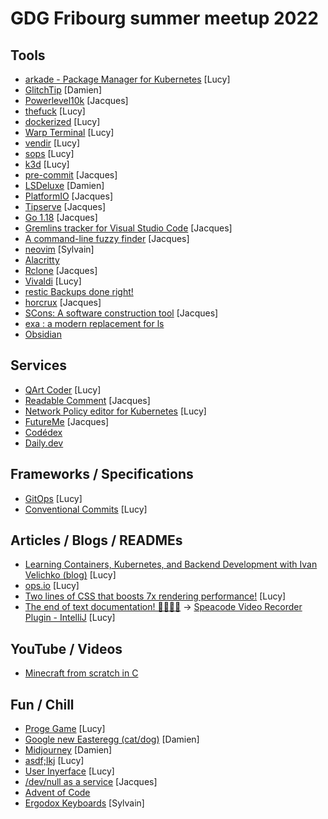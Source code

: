 # GDG Fribourg summer meetup 2022

## Tools

* [arkade - Package Manager for Kubernetes](https://github.com/alexellis/arkade) [Lucy]
* [GlitchTip](https://glitchtip.com/) [Damien]
* [Powerlevel10k](https://github.com/romkatv/powerlevel10k) [Jacques]
* [thefuck](https://github.com/nvbn/thefuck) [Lucy]
* [dockerized](https://github.com/datastack-net/dockerized) [Lucy]
* [Warp Terminal](https://warp.dev/) [Lucy]
* [vendir](https://carvel.dev/vendir/docs/v0.25.0/vendir-spec/) [Lucy]
* [sops](https://github.com/mozilla/sops) [Lucy]
* [k3d](https://k3d.io/) [Lucy]
* [pre-commit](https://pre-commit.com/) [Jacques]
* [LSDeluxe](https://github.com/Peltoche/lsd) [Damien]
* [PlatformIO](https://platformio.org/) [Jacques]
* [Tipserve](https://github.com/supcik/zipserve) [Jacques]
* [Go 1.18](https://go.dev/blog/go1.18) [Jacques]
* [Gremlins tracker for Visual Studio Code](https://marketplace.visualstudio.com/items?itemName=nhoizey.gremlins) [Jacques]
* [A command-line fuzzy finder](https://github.com/junegunn/fzf) [Jacques]
* [neovim](https://neovim.io/) [Sylvain]
* [Alacritty](https://github.com/alacritty/alacritty)
* [Rclone](https://rclone.org/) [Jacques]
* [Vivaldi](https://vivaldi.com/) [Lucy]
* [restic Backups done right!](https://restic.net/)
* [horcrux](https://github.com/jesseduffield/horcrux) [Jacques]
* [SCons: A software construction tool](https://scons.org/) [Jacques]
* [exa : a modern replacement for ls](https://github.com/ogham/exa)
* [Obsidian](https://obsidian.md/)

## Services

* [QArt Coder](https://www.qartcoder.com/qr/draw) [Lucy]
* [Readable Comment](https://readable.so/) [Jacques]
* [Network Policy editor for Kubernetes](https://editor.cilium.io/) [Lucy]
* [FutureMe](https://www.futureme.org/) [Jacques]
* [Codédex](https://codedex.io)
* [Daily.dev](https://daily.dev)

## Frameworks / Specifications

* [GitOps](https://www.gitops.tech/) [Lucy]
* [Conventional Commits](https://www.conventionalcommits.org/en/v1.0.0/) [Lucy]

## Articles / Blogs / READMEs

* [Learning Containers, Kubernetes, and Backend Development with Ivan Velichko (blog)](https://iximiuz.com/en/) [Lucy]
* [ops.io](https://community.ops.io/) [Lucy]
* [Two lines of CSS that boosts 7x rendering performance!](https://dev.to/mnathani/two-lines-of-css-that-boosts-7x-rendering-performance-4mjd) [Lucy]
* [The end of text documentation! 👨‍💻👩‍💻](https://dev.to/magensmith/the-end-of-text-documentation-3e1o) -> [Speacode Video Recorder Plugin - IntelliJ](https://plugins.jetbrains.com/plugin/15672-speacode-video-screen-recorder-for-code--python-java-js-php-etc/) [Lucy]

## YouTube / Videos

* [Minecraft from scratch in C](https://www.youtube.com/c/jdhvideo)

## Fun / Chill

* [Proge Game](https://progegame.com/) [Lucy]
* [Google new Easteregg (cat/dog)](https://www.google.com/search?q=cat) [Damien]
* [Midjourney](https://www.midjourney.com/app/) [Damien]
* [asdf;lkj](https://asdfsemicolonlkj.com/) [Lucy]
* [User Inyerface](https://userinyerface.com/) [Lucy]
* [/dev/null as a service](https://devnull-as-a-service.com/) [Jacques]
* [Advent of Code](https://adventofcode.com/)
* [Ergodox Keyboards](https://ergodox-ez.com) [Sylvain]
